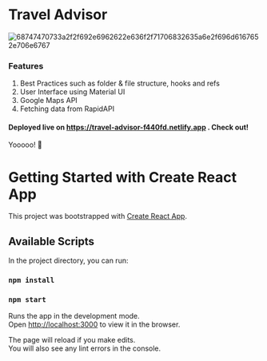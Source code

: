 # Travel Advisor

![68747470733a2f2f692e6962622e636f2f71706832635a6e2f696d6167652e706e6767](https://user-images.githubusercontent.com/68222437/130494468-3b5f4457-ae41-4e84-859f-6962d944e1aa.png)

### Features

1. Best Practices such as folder & file structure, hooks and refs
2. User Interface using Material UI
3. Google Maps API
4. Fetching data from RapidAPI

#### Deployed live on https://travel-advisor-f440fd.netlify.app . Check out!

Yooooo! 🚀

# Getting Started with Create React App

This project was bootstrapped with [Create React App](https://github.com/facebook/create-react-app).

## Available Scripts

In the project directory, you can run:

### `npm install`
### `npm start`

Runs the app in the development mode.\
Open [http://localhost:3000](http://localhost:3000) to view it in the browser.

The page will reload if you make edits.\
You will also see any lint errors in the console.
